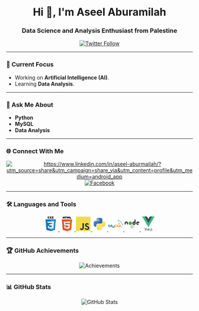 <h1 align="center">Hi 👋, I'm Aseel Aburamilah</h1>
<h3 align="center">Data Science and Analysis Enthusiast from Palestine</h3>

<p align="center">
  <a href="https://twitter.com/aseelhatem2" target="_blank">
    <img src="https://img.shields.io/twitter/follow/aseelll?logo=twitter&style=for-the-badge" alt="Twitter Follow"/>
  </a>
</p>

---

### 🔭 Current Focus
- Working on **Artificial Intelligence (AI)**.
- Learning **Data Analysis**.

---

### 💬 Ask Me About
- **Python**
- **MySQL**
- **Data Analysis**

---

### 🌐 Connect With Me
<p align="center">
  <a href="https://linkedin.com/in/https://www.linkedin.com/in/aseel-aburmailah/?utm_source=share&utm_campaign=share_via&utm_content=profile&utm_medium=android_app" target="blank"><img src="https://raw.githubusercontent.com/rahuldkjain/github-profile-readme-generator/master/src/images/icons/Social/linked-in-alt.svg" alt="https://www.linkedin.com/in/aseel-aburmailah/?utm_source=share&utm_campaign=share_via&utm_content=profile&utm_medium=android_app" height="40" width="40" />
  </a>
    
  <a href="https://fb.com/https://www.facebook.com/Aseel.Aburmailah?mibextid=ZbWKwL " target="_blank">
    <img src="https://raw.githubusercontent.com/rahuldkjain/github-profile-readme-generator/master/src/images/icons/Social/facebook.svg" alt="Facebook" width="40" height="40"/>
  </a>
 
</p>

---

### 🛠️ Languages and Tools
<p align="center">
  <a href="https://www.w3schools.com/css/" target="_blank" rel="noreferrer">
    <img src="https://raw.githubusercontent.com/devicons/devicon/master/icons/css3/css3-original-wordmark.svg" alt="CSS3" width="40" height="40"/>
  </a>
  <a href="https://www.w3.org/html/" target="_blank" rel="noreferrer">
    <img src="https://raw.githubusercontent.com/devicons/devicon/master/icons/html5/html5-original-wordmark.svg" alt="HTML5" width="40" height="40"/>
  </a>
  <a href="https://developer.mozilla.org/en-US/docs/Web/JavaScript" target="_blank" rel="noreferrer">
    <img src="https://raw.githubusercontent.com/devicons/devicon/master/icons/javascript/javascript-original.svg" alt="JavaScript" width="40" height="40"/>
  </a>
  <a href="https://www.python.org" target="_blank" rel="noreferrer">
    <img src="https://raw.githubusercontent.com/devicons/devicon/master/icons/python/python-original.svg" alt="Python" width="40" height="40"/>
  </a>
  <a href="https://www.mysql.com/" target="_blank" rel="noreferrer">
    <img src="https://raw.githubusercontent.com/devicons/devicon/master/icons/mysql/mysql-original-wordmark.svg" alt="MySQL" width="40" height="40"/>
  </a>
  <a href="https://nodejs.org" target="_blank" rel="noreferrer">
    <img src="https://raw.githubusercontent.com/devicons/devicon/master/icons/nodejs/nodejs-original-wordmark.svg" alt="Node.js" width="40" height="40"/>
  </a>
  <a href="https://vuejs.org/" target="_blank" rel="noreferrer">
    <img src="https://raw.githubusercontent.com/devicons/devicon/master/icons/vuejs/vuejs-original-wordmark.svg" alt="Vue.js" width="40" height="40"/>
  </a>
</p>

---

### 🏆 GitHub Achievements
<p align="center">
  <img src="https://github-profile-trophy.vercel.app/?username=aseelhatem2" alt="Achievements"/>
</p>

---

### 📊 GitHub Stats
<p align="center">
  <img src="https://github-readme-stats.vercel.app/api?username=aseelhatem2&show_icons=true&locale=en" alt="GitHub Stats"/>
</p>
